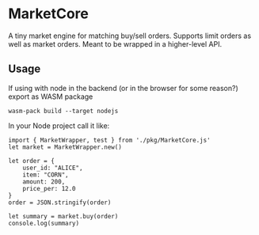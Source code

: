 # MarketCore

A tiny market engine for matching buy/sell orders. Supports limit orders as well as market orders. Meant to be wrapped in a higher-level API.

## Usage

If using with node in the backend (or in the browser for some reason?) export as WASM package

```
wasm-pack build --target nodejs
```

In your Node project call it like:

```
import { MarketWrapper, test } from './pkg/MarketCore.js'
let market = MarketWrapper.new()

let order = {
    user_id: "ALICE",
    item: "CORN",
    amount: 200,
    price_per: 12.0
}
order = JSON.stringify(order)

let summary = market.buy(order)
console.log(summary)
```